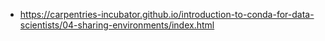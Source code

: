 - https://carpentries-incubator.github.io/introduction-to-conda-for-data-scientists/04-sharing-environments/index.html
